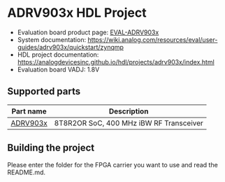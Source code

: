 # ADRV903x HDL Project

- Evaluation board product page: [EVAL-ADRV903x](https://www.analog.com/eval-adrv903x)
- System documentation: https://wiki.analog.com/resources/eval/user-guides/adrv903x/quickstart/zynqmp
- HDL project documentation: https://analogdevicesinc.github.io/hdl/projects/adrv903x/index.html
- Evaluation board VADJ: 1.8V

## Supported parts

| Part name                                    | Description                             |
|----------------------------------------------|-----------------------------------------|
| [ADRV903x](https://www.analog.com/adrv9030)  | 8T8R2OR SoC, 400 MHz iBW RF Transceiver |

## Building the project

Please enter the folder for the FPGA carrier you want to use and read the README.md.